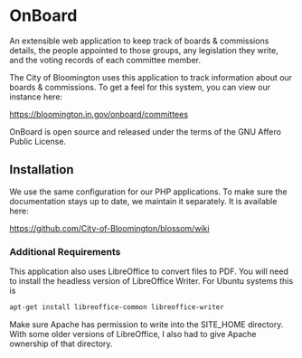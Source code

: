 OnBoard
=================

An extensible web application to keep track of boards & commissions details, the people appointed to those groups, any legislation they write, and the voting records of each committee member.

The City of Bloomington uses this application to track information about our boards & commissions. To get a feel for this system, you can view our instance here:

https://bloomington.in.gov/onboard/committees

OnBoard is open source and released under the terms of the GNU Affero Public License.


## Installation

We use the same configuration for our PHP applications. To make sure the documentation stays up to date, we maintain it separately. It is available here:

https://github.com/City-of-Bloomington/blossom/wiki

### Additional Requirements

This application also uses LibreOffice to convert files to PDF.  You will need to install the headless version of LibreOffice Writer.  For Ubuntu systems this is

```bash
apt-get install libreoffice-common libreoffice-writer
```

Make sure Apache has permission to write into the SITE_HOME directory.  With some older versions of LibreOffice, I also had to give Apache ownership of that directory.
